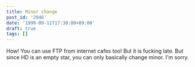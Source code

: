 ```yaml
---
title: Minor change
post_id: '2946'
date: '1999-09-11T17:30:00+09:00'
draft: true
tags: []
---
```


How! You can use FTP from internet cafes too! But it is fucking late. But since HD is an empty star, you can only basically change minor. I'm sorry.
